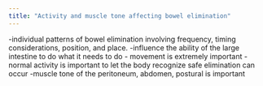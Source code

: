```yaml
---
title: "Activity and muscle tone affecting bowel elimination"
---
```

-individual patterns of bowel elimination involving frequency, timing considerations, position, and place. 
-influence the ability of the large intestine to do what it needs to do - movement is extremely important
-normal activity is important to let the body recognize safe elimination can occur
-muscle tone of the peritoneum, abdomen, postural is important

